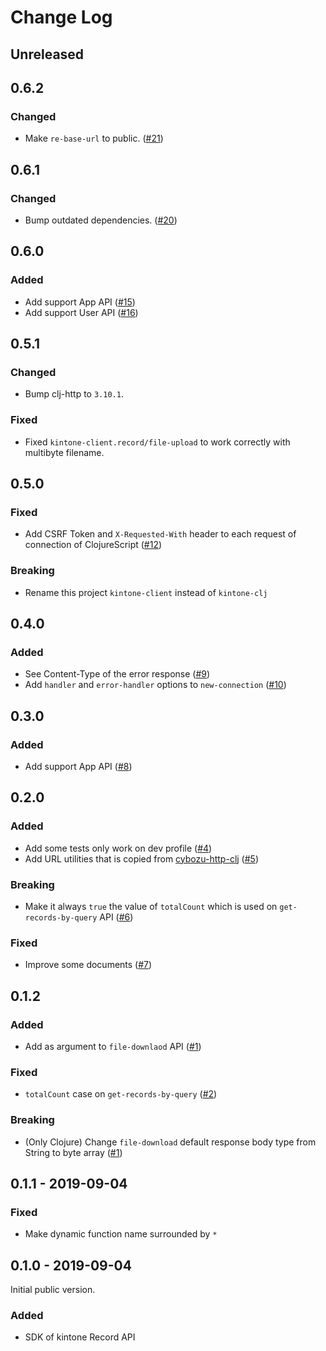 # Change Log

## Unreleased

## 0.6.2
### Changed
- Make `re-base-url` to public. ([#21](https://github.com/toyokumo/kintone-client/pull/21))

## 0.6.1
### Changed
- Bump outdated dependencies. ([#20](https://github.com/toyokumo/kintone-client/pull/20))

## 0.6.0
### Added
- Add support App API ([#15](https://github.com/toyokumo/kintone-client/pull/15))
- Add support User API ([#16](https://github.com/toyokumo/kintone-client/pull/16))

## 0.5.1
### Changed
- Bump clj-http to `3.10.1`.

### Fixed
- Fixed `kintone-client.record/file-upload` to work correctly with multibyte filename.

## 0.5.0
### Fixed
- Add CSRF Token and `X-Requested-With` header to each request of connection of ClojureScript ([#12](https://github.com/toyokumo/kintone-client/pull/12))
### Breaking
- Rename this project `kintone-client` instead of `kintone-clj`

## 0.4.0
### Added
- See Content-Type of the error response ([#9](https://github.com/toyokumo/kintone-client/pull/9))
- Add `handler` and `error-handler` options to `new-connection` ([#10](https://github.com/toyokumo/kintone-client/pull/10))

## 0.3.0
### Added
- Add support App API ([#8](https://github.com/toyokumo/kintone-client/pull/8))

## 0.2.0
### Added
- Add some tests only work on dev profile ([#4](https://github.com/toyokumo/kintone-client/pull/4))
- Add URL utilities that is copied from [cybozu-http-clj](https://github.com/ayato-p/cybozu-http-clj/blob/master/src/cybozu_http/kintone/url.clj) ([#5](https://github.com/toyokumo/kintone-client/pull/5))

### Breaking
- Make it always `true` the value of `totalCount` which is used on `get-records-by-query` API ([#6](https://github.com/toyokumo/kintone-client/pull/6))

### Fixed
- Improve some documents ([#7](https://github.com/toyokumo/kintone-client/pull/7))

## 0.1.2
### Added
- Add as argument to `file-downlaod` API ([#1](https://github.com/toyokumo/kintone-client/pull/1))

### Fixed
- `totalCount` case on `get-records-by-query` ([#2](https://github.com/toyokumo/kintone-client/pull/2))

### Breaking
- (Only Clojure) Change `file-download` default response body type from String to byte array ([#1](https://github.com/toyokumo/kintone-client/pull/1))

## 0.1.1 - 2019-09-04
### Fixed
- Make dynamic function name surrounded by `*`

## 0.1.0 - 2019-09-04

Initial public version.

### Added
- SDK of kintone Record API
